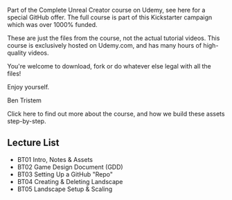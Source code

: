 Part of the Complete Unreal Creator course on Udemy, see here for a special GitHub offer. The full course is part of this Kickstarter campaign which was over 1000% funded.

These are just the files from the course, not the actual tutorial videos. This course is exclusively hosted on Udemy.com, and has many hours of high-quality videos.

You're welcome to download, fork or do whatever else legal with all the files!

Enjoy yourself.

Ben Tristem

Click here to find out more about the course, and how we build these assets step-by-step.
 ## Lecture List
  * BT01 Intro, Notes & Assets
  * BT02 Game Design Document (GDD)
  * BT03 Setting Up a GitHub "Repo"
  * BT04 Creating & Deleting Landscape
  * BT05 Landscape Setup & Scaling

